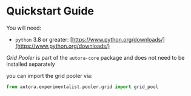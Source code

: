 # Quickstart Guide

You will need:

- `python` 3.8 or greater: [https://www.python.org/downloads/](https://www.python.org/downloads/)


*Grid Pooler* is part of the `autora-core` package and does not need to be installed separately

you can import the grid pooler via:

```python
from autora.experimentalist.pooler.grid import grid_pool
```
